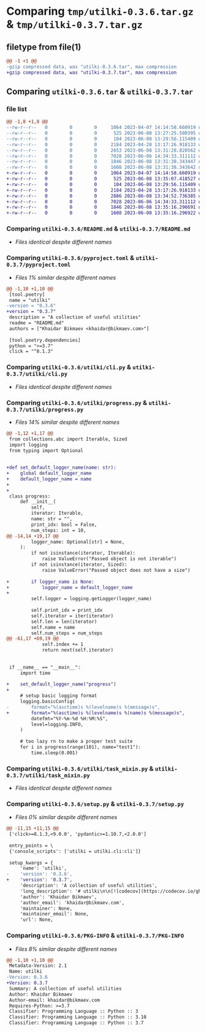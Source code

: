 # Comparing `tmp/utilki-0.3.6.tar.gz` & `tmp/utilki-0.3.7.tar.gz`

## filetype from file(1)

```diff
@@ -1 +1 @@
-gzip compressed data, was "utilki-0.3.6.tar", max compression
+gzip compressed data, was "utilki-0.3.7.tar", max compression
```

## Comparing `utilki-0.3.6.tar` & `utilki-0.3.7.tar`

### file list

```diff
@@ -1,8 +1,8 @@
--rw-r--r--   0        0        0     1064 2023-04-07 14:14:58.660919 utilki-0.3.6/README.md
--rw-r--r--   0        0        0      525 2023-06-08 13:27:25.500395 utilki-0.3.6/pyproject.toml
--rw-r--r--   0        0        0      104 2023-06-08 13:29:56.115409 utilki-0.3.6/utilki/__init__.py
--rw-r--r--   0        0        0     2184 2023-04-28 13:17:26.918133 utilki-0.3.6/utilki/cli.py
--rw-r--r--   0        0        0     2653 2023-06-08 13:31:28.820562 utilki-0.3.6/utilki/progress.py
--rw-r--r--   0        0        0     7028 2023-06-06 14:34:33.311112 utilki-0.3.6/utilki/task_mixin.py
--rw-r--r--   0        0        0     1846 2023-06-08 13:31:38.343447 utilki-0.3.6/setup.py
--rw-r--r--   0        0        0     1608 2023-06-08 13:31:38.343642 utilki-0.3.6/PKG-INFO
+-rw-r--r--   0        0        0     1064 2023-04-07 14:14:58.660919 utilki-0.3.7/README.md
+-rw-r--r--   0        0        0      525 2023-06-08 13:35:07.418527 utilki-0.3.7/pyproject.toml
+-rw-r--r--   0        0        0      104 2023-06-08 13:29:56.115409 utilki-0.3.7/utilki/__init__.py
+-rw-r--r--   0        0        0     2184 2023-04-28 13:17:26.918133 utilki-0.3.7/utilki/cli.py
+-rw-r--r--   0        0        0     2886 2023-06-08 13:34:52.736385 utilki-0.3.7/utilki/progress.py
+-rw-r--r--   0        0        0     7028 2023-06-06 14:34:33.311112 utilki-0.3.7/utilki/task_mixin.py
+-rw-r--r--   0        0        0     1846 2023-06-08 13:35:16.296691 utilki-0.3.7/setup.py
+-rw-r--r--   0        0        0     1608 2023-06-08 13:35:16.296922 utilki-0.3.7/PKG-INFO
```

### Comparing `utilki-0.3.6/README.md` & `utilki-0.3.7/README.md`

 * *Files identical despite different names*

### Comparing `utilki-0.3.6/pyproject.toml` & `utilki-0.3.7/pyproject.toml`

 * *Files 1% similar despite different names*

```diff
@@ -1,10 +1,10 @@
 [tool.poetry]
 name = "utilki"
-version = "0.3.6"
+version = "0.3.7"
 description = "A collection of useful utilities"
 readme = "README.md"
 authors = ["Khaidar Bikmaev <khaidar@bikmaev.com>"]
 
 [tool.poetry.dependencies]
 python = ">=3.7"
 click = "^8.1.3"
```

### Comparing `utilki-0.3.6/utilki/cli.py` & `utilki-0.3.7/utilki/cli.py`

 * *Files identical despite different names*

### Comparing `utilki-0.3.6/utilki/progress.py` & `utilki-0.3.7/utilki/progress.py`

 * *Files 14% similar despite different names*

```diff
@@ -1,12 +1,17 @@
 from collections.abc import Iterable, Sized
 import logging
 from typing import Optional
 
 
+def set_default_logger_name(name: str):
+    global default_logger_name
+    default_logger_name = name
+
+
 class progress:
     def __init__(
         self,
         iterator: Iterable,
         name: str = "",
         print_idx: bool = False,
         num_steps: int = 10,
@@ -14,14 +19,17 @@
         logger_name: Optional[str] = None,
     ):
         if not isinstance(iterator, Iterable):
             raise ValueError("Passed object is not iterable")
         if not isinstance(iterator, Sized):
             raise ValueError("Passed object does not have a size")
 
+        if logger_name is None:
+            logger_name = default_logger_name
+
         self.logger = logging.getLogger(logger_name)
 
         self.print_idx = print_idx
         self.iterator = iter(iterator)
         self.len = len(iterator)
         self.name = name
         self.num_steps = num_steps
@@ -61,17 +69,19 @@
             self.index += 1
             return next(self.iterator)
 
 
 if __name__ == "__main__":
     import time
 
+    set_default_logger_name("progress")
+
     # setup basic logging format
     logging.basicConfig(
-        format="%(asctime)s %(levelname)s %(message)s",
+        format="%(asctime)s %(levelname)s %(name)s %(message)s",
         datefmt="%Y-%m-%d %H:%M:%S",
         level=logging.INFO,
     )
 
     # too lazy rn to make a proper test suite
     for i in progress(range(101), name="test1"):
         time.sleep(0.001)
```

### Comparing `utilki-0.3.6/utilki/task_mixin.py` & `utilki-0.3.7/utilki/task_mixin.py`

 * *Files identical despite different names*

### Comparing `utilki-0.3.6/setup.py` & `utilki-0.3.7/setup.py`

 * *Files 0% similar despite different names*

```diff
@@ -11,15 +11,15 @@
 ['click>=8.1.3,<9.0.0', 'pydantic>=1.10.7,<2.0.0']
 
 entry_points = \
 {'console_scripts': ['utilki = utilki.cli:cli']}
 
 setup_kwargs = {
     'name': 'utilki',
-    'version': '0.3.6',
+    'version': '0.3.7',
     'description': 'A collection of useful utilities',
     'long_description': '# utilki\n\n[![codecov](https://codecov.io/gh/realbikmaev/utilki/branch/main/graph/badge.svg?token=VN0UMT7O9A)](https://codecov.io/gh/realbikmaev/utilki)\n\nutils that are frequently used by me and might be useful for others\n\n## installation\n\n```bash\npip install utilki\n```\n\n## TaskMixin\n\nMixin class that adds `create()` classmethod to dataclass you define as your task params. Useful when you have a lot of container based tasks executed on remote clusters (e.g. Kubernetes, Hashicorp Nomad, etc.). It reads task params from environment variables, parses, and validates them. \n\n```python\nfrom utilki import TaskMixin\n\n@dataclass\nclass Task(TaskMixin):\n    ayy: float = 69.69\n    lmao: str = "420"\n\nos.environ["ayy"] = "42.42"\nos.environ["lmao"] = "69"\n\nt = Task.create()\nprint(f"ayy: {t.ayy}, type: {type(t.ayy)}")\n# ayy: 42.42, type: <class \'float\'>\nprint(f"lmao: {t.lmao}, type: {type(t.lmao)}")\n# lmao: 69, type: <class \'str\'>\n```\n\n## Cli\n\n### Venv\n\n```bash\n$ utilki venv 3.8.10\n$ Enter venv name: new_venv\n$ Created venv `new_venv` with Python version 3.8.10\n```',
     'author': 'Khaidar Bikmaev',
     'author_email': 'khaidar@bikmaev.com',
     'maintainer': None,
     'maintainer_email': None,
     'url': None,
```

### Comparing `utilki-0.3.6/PKG-INFO` & `utilki-0.3.7/PKG-INFO`

 * *Files 8% similar despite different names*

```diff
@@ -1,10 +1,10 @@
 Metadata-Version: 2.1
 Name: utilki
-Version: 0.3.6
+Version: 0.3.7
 Summary: A collection of useful utilities
 Author: Khaidar Bikmaev
 Author-email: khaidar@bikmaev.com
 Requires-Python: >=3.7
 Classifier: Programming Language :: Python :: 3
 Classifier: Programming Language :: Python :: 3.10
 Classifier: Programming Language :: Python :: 3.7
```

